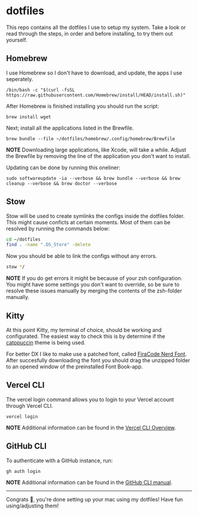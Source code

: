 # dotfiles

This repo contains all the dotfiles I use to setup my system. Take a look or read through the steps, in order and before installing, to try them out yourself.

## Homebrew

I use Homebrew so I don't have to download, and update, the apps I use seperately.

```
/bin/bash -c "$(curl -fsSL https://raw.githubusercontent.com/Homebrew/install/HEAD/install.sh)"
```

After Homebrew is finished installing you should run the script:

```
brew install wget
```

Next; install all the applications listed in the Brewfile.

```
brew bundle --file ~/dotfiles/homebrew/.config/homebrew/Brewfile
```

**NOTE** Downloading large applications, like Xcode, will take a while. Adjust the Brewfile by removing the line of the application you don't want to install.

Updating can be done by running this oneliner:

```
sudo softwareupdate -ia --verbose && brew bundle --verbose && brew cleanup --verbose && brew doctor --verbose
```

## Stow

Stow will be used to create symlinks the configs inside the dotfiles folder. This might cause conficts at certain moments. Most of them can be resolved by running the commands below:

```sh
cd ~/dotfiles
find . -name ".DS_Store" -delete
```

Now you should be able to link the configs without any errors.

```sh
stow */
```

**NOTE** If you do get errors it might be because of your zsh configuration. You might have some settings you don't want to override, so be sure to resolve these issues manually by merging the contents of the zsh-folder manually.

## Kitty

At this point Kitty, my terminal of choice, should be working and configurated. The easiest way to check this is by determine if the [catppuccin](https://github.com/catppuccin/kitty) theme is being used.

For better DX I like to make use a patched font, called [FiraCode Nerd Font](https://www.nerdfonts.com/font-downloads). After succesfully downloading the font you should drag the unzipped folder to an opened window of the preinstalled Font Book-app.

## Vercel CLI

The vercel login command allows you to login to your Vercel account through Vercel CLI.

```
vercel login
```

**NOTE** Additional information can be found in the [Vercel CLI Overview](https://vercel.com/docs/cli).

## GitHub CLI

To authenticate with a GitHub instance, run:

```
gh auth login
```

**NOTE** Additional information can be found in the [GitHub CLI manual](https://cli.github.com/manual/).

---

Congrats 🎉, you're done setting up your mac using my dotfiles! Have fun using/adjusting them!
